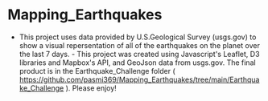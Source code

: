 # Mapping_Earthquakes
- This project uses data provided by U.S.Geological Survey (usgs.gov) to show a visual repersentation of all of the earthquakes on the planet over the last 7 days. - This project was created using Javascript's Leaflet, D3 libraries and Mapbox's API, and GeoJson data from usgs.gov. The final product is in the Earthquake_Challenge folder ( https://github.com/pasmi369/Mapping_Earthquakes/tree/main/Earthquake_Challenge ). Please enjoy!
